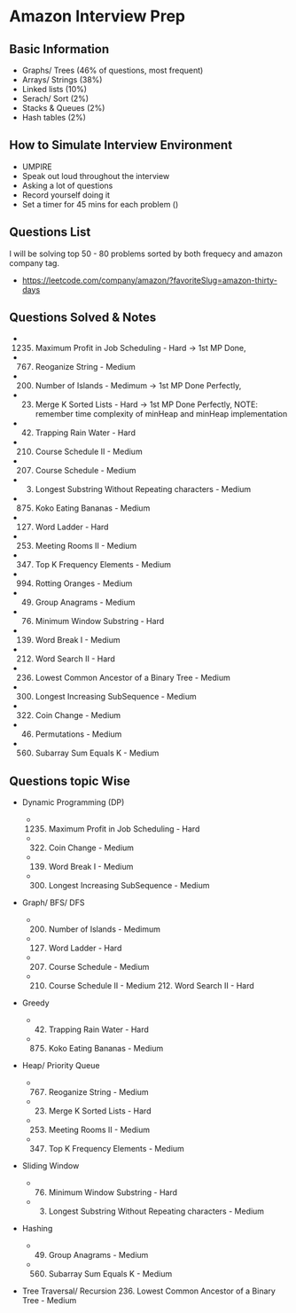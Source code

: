 # Amazon Interview Prep

## Basic Information

- Graphs/ Trees (46% of questions, most frequent)
- Arrays/ Strings (38%)
- Linked lists (10%)
- Serach/ Sort (2%)
- Stacks & Queues (2%)
- Hash tables (2%)

## How to Simulate Interview Environment

- UMPIRE
- Speak out loud throughout the interview
- Asking a lot of questions
- Record yourself doing it
- Set a timer for 45 mins for each problem ()

## Questions List

I will be solving top 50 - 80 problems sorted by both frequecy and amazon company tag.

- https://leetcode.com/company/amazon/?favoriteSlug=amazon-thirty-days

## Questions Solved & Notes

- 1235. Maximum Profit in Job Scheduling - Hard -> 1st MP Done,
- 767. Reoganize String - Medium
- 200. Number of Islands - Medimum -> 1st MP Done Perfectly,
- 23. Merge K Sorted Lists - Hard -> 1st MP Done Perfectly, NOTE: remember time complexity of minHeap and minHeap implementation
- 42. Trapping Rain Water - Hard
- 210. Course Schedule II - Medium
- 207. Course Schedule - Medium
- 3. Longest Substring Without Repeating characters - Medium
- 875. Koko Eating Bananas - Medium
- 127. Word Ladder - Hard
- 253. Meeting Rooms II - Medium
- 347. Top K Frequency Elements - Medium
- 994. Rotting Oranges - Medium
- 49. Group Anagrams - Medium
- 76. Minimum Window Substring - Hard
- 139. Word Break I - Medium
- 212. Word Search II - Hard
- 236. Lowest Common Ancestor of a Binary Tree - Medium
- 300. Longest Increasing SubSequence - Medium
- 322. Coin Change - Medium
- 46. Permutations - Medium
- 560. Subarray Sum Equals K - Medium

## Questions topic Wise

- Dynamic Programming (DP)

  - 1235. Maximum Profit in Job Scheduling - Hard
  - 322.  Coin Change - Medium
  - 139.  Word Break I - Medium
  - 300.  Longest Increasing SubSequence - Medium

- Graph/ BFS/ DFS

  - 200.  Number of Islands - Medimum
  - 127.  Word Ladder - Hard
  - 207.  Course Schedule - Medium
  - 210.  Course Schedule II - Medium 212. Word Search II - Hard

- Greedy

  - 42. Trapping Rain Water - Hard
  - 875.  Koko Eating Bananas - Medium

- Heap/ Priority Queue

  - 767.  Reoganize String - Medium
  - 23. Merge K Sorted Lists - Hard
  - 253.  Meeting Rooms II - Medium
  - 347.  Top K Frequency Elements - Medium

- Sliding Window

  - 76. Minimum Window Substring - Hard
  - 3.  Longest Substring Without Repeating characters - Medium

- Hashing

  - 49. Group Anagrams - Medium
  - 560.  Subarray Sum Equals K - Medium

- Tree Traversal/ Recursion 236. Lowest Common Ancestor of a Binary Tree - Medium
